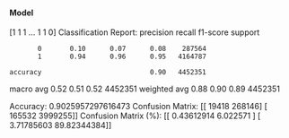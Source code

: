 #### Model
[1 1 1 ... 1 1 0]
Classification Report:
              precision    recall  f1-score   support

           0       0.10      0.07      0.08    287564
           1       0.94      0.96      0.95   4164787

    accuracy                           0.90   4452351
   macro avg       0.52      0.51      0.52   4452351
weighted avg       0.88      0.90      0.89   4452351

Accuracy: 0.9025957297616473
Confusion Matrix:
[[  19418  268146]
 [ 165532 3999255]]
Confusion Matrix (%):
[[ 0.43612914  6.022571  ]
 [ 3.71785603 89.82344384]]
